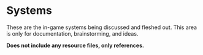 # Systems

These are the in-game systems being discussed and fleshed out. This area is only for documentation, brainstorming, and ideas.

**Does not include any resource files, only references.**